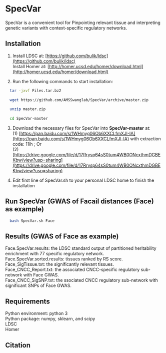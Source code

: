# SpecVar
SpecVar is a convenient tool for Pinpointing relevant tissue and interpreting genetic variants with context-specific regulatory networks.

## Installation

1.  Install LDSC at: [https://github.com/bulik/ldsc](https://github.com/bulik/ldsc)<br>
Install Homer at: [http://homer.ucsd.edu/homer/download.html](http://homer.ucsd.edu/homer/download.html)<br>

2.  Run the following commands to start installation:<br>
```bash
  tar -jxvf Files.tar.bz2
    
  wget https://github.com/AMSSwanglab/SpecVar/archive/master.zip
    
  unzip master.zip
    
  cd SpecVar-master
```
3.  Download the necessary files for SpecVar into **SpecVar-master** at: <br>
    (1) [https://pan.baidu.com/s/1WHmyg06Ob6XXCLfmXJl-IA](https://pan.baidu.com/s/1WHmyg06Ob6XXCLfmXJl-IA) with extraction code: 11ih ; Or <br>
    (2) [https://drive.google.com/file/d/17Rrysp64sS0tum4WB0ONcxthmDGBEKbw/view?usp=sharing](https://drive.google.com/file/d/17Rrysp64sS0tum4WB0ONcxthmDGBEKbw/view?usp=sharing) <br>

4.  Edit first line of SpecVar.sh to your personal LDSC home to finish the installation


## Run SpecVar (GWAS of Facail distances (Face) as example)
```bash
  bash SpecVar.sh Face
```
## Results (GWAS of Face as example)

Face.SpecVar.results: the LDSC standard output of partitioned heritability enrichment with 77 specific regulatory network. <br>
Face.SpecVar.sorted.results: tissues ranked by RS score. <br>
Face_SigTissue.txt: the significantly relevant tissues. <br>
Face_CNCC_Report.txt: the associated CNCC-specific regulatory sub-network with Face GWAS. <br>
Face_CNCC_SigSNP.txt: the ssociated CNCC regulatory sub-network with significant SNPs of Face GWAS. <br>

## Requirements

  Python environment: python 3 <br>
  Python package: numpy, sklearn, and scipy <br>
  LDSC <br>
  Homer <br>
  
## Citation
